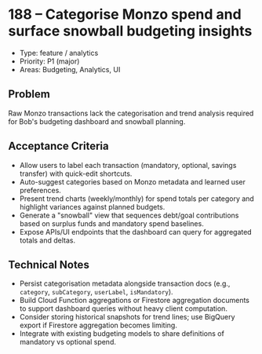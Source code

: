 # 188 – Categorise Monzo spend and surface snowball budgeting insights

- Type: feature / analytics
- Priority: P1 (major)
- Areas: Budgeting, Analytics, UI

## Problem
Raw Monzo transactions lack the categorisation and trend analysis required for Bob's budgeting dashboard and snowball planning.

## Acceptance Criteria
- Allow users to label each transaction (mandatory, optional, savings transfer) with quick-edit shortcuts.
- Auto-suggest categories based on Monzo metadata and learned user preferences.
- Present trend charts (weekly/monthly) for spend totals per category and highlight variances against planned budgets.
- Generate a "snowball" view that sequences debt/goal contributions based on surplus funds and mandatory spend baselines.
- Expose APIs/UI endpoints that the dashboard can query for aggregated totals and deltas.

## Technical Notes
- Persist categorisation metadata alongside transaction docs (e.g., `category`, `subCategory`, `userLabel`, `isMandatory`).
- Build Cloud Function aggregations or Firestore aggregation documents to support dashboard queries without heavy client computation.
- Consider storing historical snapshots for trend lines; use BigQuery export if Firestore aggregation becomes limiting.
- Integrate with existing budgeting models to share definitions of mandatory vs optional spend.
